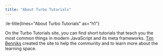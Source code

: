 ```yaml
---
title: "About Turbo Tutorials"
---
```


:le-title{lines="About Turbo Tutorials" as="h1"}

<section class="max-w-3xl text-xl">
  <p>On the Turbo Tutorials site, you can find short tutorials that teach you the most common things in modern JavaScript and its meta frameworks. <a href="https://timbenniks.dev" rel="noopener" target="_blank">Tim Benniks</a> created the site to help the community and to learn more about the learning space.</p>
</section>

